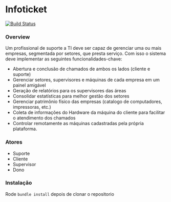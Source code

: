 # Infoticket

[![Build Status](https://travis-ci.org/rasouza/infoticket.svg)](https://travis-ci.org/rasouza/infoticket)

### Overview

Um profissional de suporte a TI deve ser capaz de gerenciar uma ou mais empresas, segmentada por setores, que presta serviço. Com isso o sistema deve implementar as seguintes funcionalidades-chave:

- Abertura e conclusão de chamados de ambos os lados (cliente e suporte)
- Gerenciar setores, supervisores e máquinas de cada empresa em um painel amigável
- Geração de relatórios para os supervisores das áreas
- Consolidar estatísticas para melhor gestão dos setores
- Gerenciar patrimônio físico das empresas (catalogo de computadores, impressoras, etc.)
- Coleta de informações do Hardware da máquina do cliente para facilitar o atendimento dos chamados
- Controlar remotamente as máquinas cadastradas pela própria plataforma.

### Atores

- Suporte
- Cliente
- Supervisor
- Dono

### Instalação
Rode `bundle install` depois de clonar o repositorio
